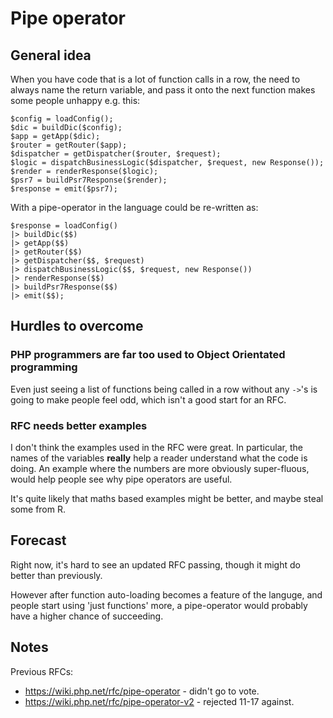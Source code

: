 # Pipe operator 

## General idea

When you have code that is a lot of function calls in a row, the need to always name the return variable, and pass it onto the next function makes some people unhappy e.g. this:

```
$config = loadConfig();
$dic = buildDic($config);
$app = getApp($dic);
$router = getRouter($app);
$dispatcher = getDispatcher($router, $request);
$logic = dispatchBusinessLogic($dispatcher, $request, new Response());
$render = renderResponse($logic);
$psr7 = buildPsr7Response($render);
$response = emit($psr7);
```

With a pipe-operator in the language could be re-written as:

```
$response = loadConfig()
|> buildDic($$)
|> getApp($$)
|> getRouter($$)
|> getDispatcher($$, $request)
|> dispatchBusinessLogic($$, $request, new Response())
|> renderResponse($$)
|> buildPsr7Response($$)
|> emit($$);
```

## Hurdles to overcome

### PHP programmers are far too used to Object Orientated programming

Even just seeing a list of functions being called in a row without any `->`'s is going to make people feel odd, which isn't a good start for an RFC.

### RFC needs better examples

I don't think the examples used in the RFC were great. In particular, the names of the variables __really__ help a reader understand what the code is doing. An example where the numbers are more obviously super-fluous, would help people see why pipe operators are useful.

It's quite likely that maths based examples might be better, and maybe steal some from R.

## Forecast

Right now, it's hard to see an updated RFC passing, though it might do better than previously.

However after function auto-loading becomes a feature of the languge, and people start using 'just functions' more, a pipe-operator would probably have a higher chance of succeeding.

## Notes

Previous RFCs:

* https://wiki.php.net/rfc/pipe-operator - didn't go to vote.
* https://wiki.php.net/rfc/pipe-operator-v2 - rejected 11-17 against.